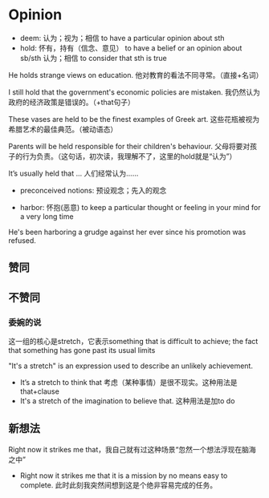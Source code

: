 # Opinion

- deem: 认为；视为；相信 to have a particular opinion about sth
- hold: 怀有，持有（信念、意见） to have a belief or an opinion about sb/sth 认为；相信 to consider that sth is true

He holds strange views on education. 他对教育的看法不同寻常。（直接+名词）

I still hold that the government's economic policies are mistaken. 我仍然认为政府的经济政策是错误的。（+that句子）

These vases are held to be the finest examples of Greek art. 这些花瓶被视为希腊艺术的最佳典范。（被动语态）

Parents will be held responsible for their children's behaviour. 父母将要对孩子的行为负责。（这句话，初次读，我理解不了，这里的hold就是“认为”）

It’s usually held that ... 人们经常认为……

- preconceived notions: 预设观念；先入的观念

- harbor: 怀抱(恶意) to keep a particular thought or feeling in your mind for a very long time

He's been harboring a grudge against her ever since his promotion was refused.

## 赞同

## 不赞同

### 委婉的说

这一组的核心是stretch，它表示something that is difficult to achieve; the fact that something has gone past its usual limits

"It's a stretch" is an expression used to describe an unlikely achievement.

- It’s a stretch to think that 考虑（某种事情）是很不现实。这种用法是that+clause
- It's a stretch of the imagination to believe that. 这种用法是加to do

## 新想法

Right now it strikes me that，我自己就有过这种场景“忽然一个想法浮现在脑海之中”

- Right now it strikes me that it is a mission by no means easy to complete. 此时此刻我突然间想到这是个绝非容易完成的任务。

